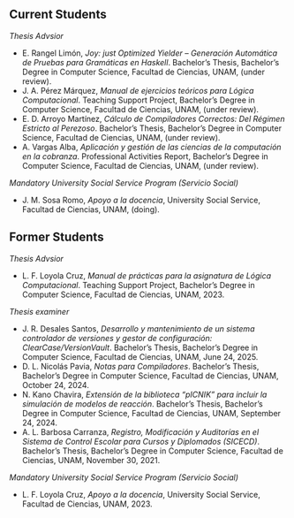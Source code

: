 ## Current Students

*Thesis Advsior*

- E. Rangel Limón, *Joy: just Optimized Yielder – Generación Automática de Pruebas para Gramáticas en Haskell*. Bachelor’s Thesis, Bachelor’s Degree in Computer Science, Facultad de Ciencias, UNAM, (under review).
- J. A. Pérez Márquez, *Manual de ejercicios teóricos para Lógica Computacional*. Teaching Support Project, Bachelor’s Degree in Computer Science, Facultad de Ciencias, UNAM, (under review).
- E. D. Arroyo Martínez, *Cálculo de Compiladores Correctos: Del Régimen Estricto al Perezoso*. Bachelor’s Thesis, Bachelor’s Degree in Computer Science, Facultad de Ciencias, UNAM, (under review).
- A. Vargas Alba, *Aplicación y gestión de las ciencias de la computación en la cobranza*. Professional Activities Report, Bachelor’s Degree in Computer Science, Facultad de Ciencias, UNAM, (under review).

*Mandatory University Social Service Program (Servicio Social)*

- J. M. Sosa Romo, *Apoyo a la docencia*, University Social Service, Facultad de Ciencias, UNAM, (doing).

## Former Students

*Thesis Advsior*

- L. F. Loyola Cruz, *Manual de prácticas para la asignatura de Lógica Computacional*. Teaching Support Project, Bachelor’s Degree in Computer Science, Facultad de Ciencias, UNAM, 2023.

*Thesis examiner*

- J. R. Desales Santos, *Desarrollo y mantenimiento de un sistema controlador de versiones y gestor de configuración: ClearCase/VersionVault*. Bachelor’s Thesis, Bachelor’s Degree in Computer Science, Facultad de Ciencias, UNAM, June 24, 2025.  
- D. L. Nicolás Pavia, *Notas para Compiladores*. Bachelor’s Thesis, Bachelor’s Degree in Computer Science, Facultad de Ciencias, UNAM, October 24, 2024.  
- N. Kano Chavira, *Extensión de la biblioteca “pICNIK” para incluir la simulación de modelos de reacción*. Bachelor’s Thesis, Bachelor’s Degree in Computer Science, Facultad de Ciencias, UNAM, September 24, 2024.  
- A. L. Barbosa Carranza, *Registro, Modificación y Auditorías en el Sistema de Control Escolar para Cursos y Diplomados (SICECD)*. Bachelor’s Thesis, Bachelor’s Degree in Computer Science, Facultad de Ciencias, UNAM, November 30, 2021.

*Mandatory University Social Service Program (Servicio Social)*

- L. F. Loyola Cruz, *Apoyo a la docencia*, University Social Service, Facultad de Ciencias, UNAM, 2023.
